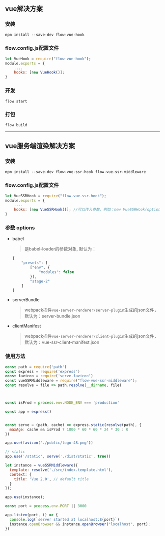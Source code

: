 ## vue解决方案

### 安装

```js
npm install --save-dev flow-vue-hook
```
### flow.config.js配置文件

```js
let VueHook = require("flow-vue-hook");
module.exports = {
    ....
    hooks: [new VueHook()];
}
```

### 开发

`flow start`

### 打包

`flow build`

---

## vue服务端渲染解决方案

### 安装

```js
npm install --save-dev flow-vue-ssr-hook flow-vue-ssr-middleware
```
### flow.config.js配置文件

```js
let VueSSRHook = require("flow-vue-ssr-hook");
module.exports = {
    ....
    hooks: [new VueSSRHook()]; //可以传入参数，例如：new VueSSRHook(options);
}
```

### 参数 options

- babel
    > 是babel-loader的参数对象, 默认为：

    ```js   
    {
        "presets": [
            ["env", {
                "modules": false
            }],
            "stage-2"
        ]
    }
    ```
- serverBundle
    > webpack插件`vue-server-renderer/server-plugin`生成的json文件，默认为：server-bundle.json
- clientManifest
    > webpack插件`vue-server-renderer/client-plugin`生成的json文件，默认为：vue-ssr-client-manifest.json

### 使用方法



```js
const path = require('path')
const express = require('express')
const favicon = require('serve-favicon')
const vueSSRMiddleware = require("flow-vue-ssr-middleware");
const resolve = file => path.resolve(__dirname, file)



const isProd = process.env.NODE_ENV === 'production'

const app = express()


const serve = (path, cache) => express.static(resolve(path), {
  maxAge: cache && isProd ? 1000 * 60 * 60 * 24 * 30 : 0
})

app.use(favicon('./public/logo-48.png'))

// static
app.use('/static', serve('./dist/static', true))

let instance = vueSSRMiddleware({
  template: resolve('./src/index.template.html'),
  context: {
    title: 'Vue 2.0', // default title
  }
});

app.use(instance);

const port = process.env.PORT || 3000

app.listen(port, () => {
  console.log(`server started at localhost:${port}`)
  instance.openBrowser && instance.openBrowser("localhost", port);
})
```